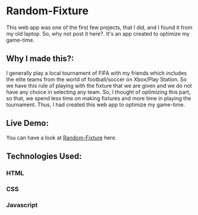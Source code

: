 # Random-Fixture

This web app was one of the first few projects, that I did, and I found it from my old laptop. So, why not post it here?. It's an app created to optimize my game-time.

## Why I made this?:

I generally play a local tournament of FIFA with my friends which includes the elite teams from the world of football/soccer on Xbox/Play Station. So we have this rule of playing with the fixture that we are given and we do not have any choice in selecting any team. So, I thought of optimizing this part, so that, we spend less time on making fixtures and more time in playing the tournament. Thus, I had created this web app to optimize my game-time.

## Live Demo:

You can have a look at <a href="https://siddhant1419.github.io/Random-Fixture/">Random-Fixture</a> here. 

## Technologies Used:

### HTML
### CSS
### Javascript
